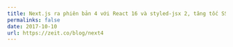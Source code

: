 ```yaml
---
title: Next.js ra phiên bản 4 với React 16 và styled-jsx 2, tăng tốc SSR 2.6 lần
permalinks: false
date: 2017-10-10
url: https://zeit.co/blog/next4
---
```

